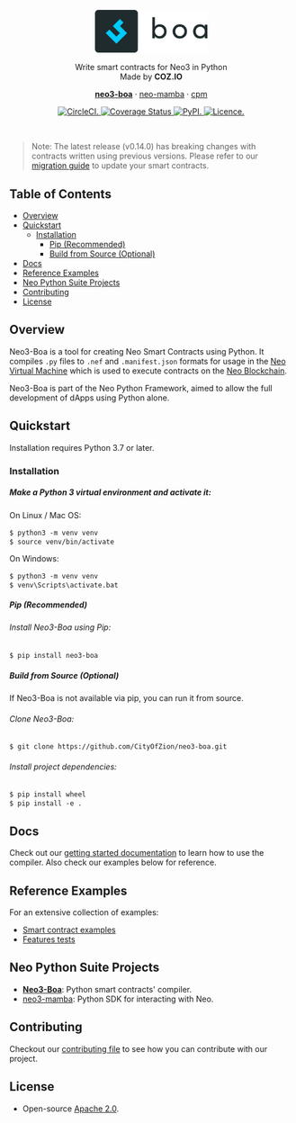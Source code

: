 <p align="center">
  <img
    src="/.github/resources/images/logo.png"
    width="200px;">
</p>

<p align="center">
  Write smart contracts for Neo3 in Python 
  <br/> Made by <b>COZ.IO</b>
</p>

<p align="center">  
  <a href="https://github.com/CityOfZion/neo3-boa"><strong>neo3-boa</strong></a> · <a href="https://github.com/CityOfZion/neo-mamba">neo-mamba</a> · <a href="https://github.com/CityOfZion/cpm">cpm</a>  </p>

<p align="center">
  <a href="https://circleci.com/gh/CityOfZion/neo3-boa/tree/master">
    <img src="https://circleci.com/gh/CityOfZion/neo3-boa.svg?style=shield" alt="CircleCI.">
  </a>
  <a href='https://coveralls.io/github/CityOfZion/neo3-boa?branch=master'>
    <img src='https://coveralls.io/repos/github/CityOfZion/neo3-boa/badge.svg?branch=master' alt='Coverage Status' />
  </a>
  <a href="https://pypi.org/project/neo3-boa/">
    <img src="https://img.shields.io/pypi/v/neo3-boa.svg" alt="PyPI.">
  </a>
  <a href="https://opensource.org/licenses/Apache-2.0">
    <img src="https://img.shields.io/badge/License-Apache%202.0-blue.svg" alt="Licence.">
  </a>
</p>

<br/>

> Note: The latest release (v0.14.0) has breaking changes with contracts written using previous versions. Please refer to our [migration guide](/docs/migration-guide-v0.14.0.md) to update your smart contracts.

## Table of Contents
- [Overview](#overview)
- [Quickstart](#quickstart)
  - [Installation](#installation)
    - [Pip (Recommended)](#pip-recommended)
    - [Build from Source (Optional)](#build-from-source-optional)
- [Docs](#docs)
- [Reference Examples](#reference-examples)
- [Neo Python Suite Projects](#neo-python-suite-projects)
- [Contributing](#contributing)
- [License](#license)

## Overview

Neo3-Boa is a tool for creating Neo Smart Contracts using Python. It compiles `.py` files to `.nef` and `.manifest.json` formats for usage in the [Neo Virtual Machine](https://github.com/neo-project/neo-vm/) which is used to execute contracts on the [Neo Blockchain](https://github.com/neo-project/neo/).

Neo3-Boa is part of the Neo Python Framework, aimed to allow the full development of dApps using Python alone.

## Quickstart

Installation requires Python 3.7 or later.

### Installation

##### Make a Python 3 virtual environment and activate it:

On Linux / Mac OS:
```shell
$ python3 -m venv venv
$ source venv/bin/activate
```

On Windows:

```shell
$ python3 -m venv venv
$ venv\Scripts\activate.bat
```

##### Pip (Recommended)

###### Install Neo3-Boa using Pip:

```shell
$ pip install neo3-boa
```

##### Build from Source (Optional)
If Neo3-Boa is not available via pip, you can run it from source.

###### Clone Neo3-Boa:
```shell
$ git clone https://github.com/CityOfZion/neo3-boa.git
```
###### Install project dependencies:
```shell
$ pip install wheel
$ pip install -e .
```

## Docs
Check out our [getting started documentation](https://dojo.coz.io/neo3/boa/getting-started.html) to learn how to use the 
compiler. Also check our examples below for reference.

## Reference Examples

For an extensive collection of examples:
- [Smart contract examples](/boa3_test/examples)
- [Features tests](/boa3_test/test_sc)

## Neo Python Suite Projects

- **[Neo3-Boa](https://github.com/CityOfZion/neo3-boa)**: Python smart contracts' compiler.
- [neo3-mamba](https://github.com/CityOfZion/neo-mamba): Python SDK for interacting with Neo.

## Contributing

Checkout our [contributing file](CONTRIBUTING.md) to see how you can contribute with our project.

## License

- Open-source [Apache 2.0](https://github.com/CityOfZion/neo3-boa/blob/master/LICENSE).
